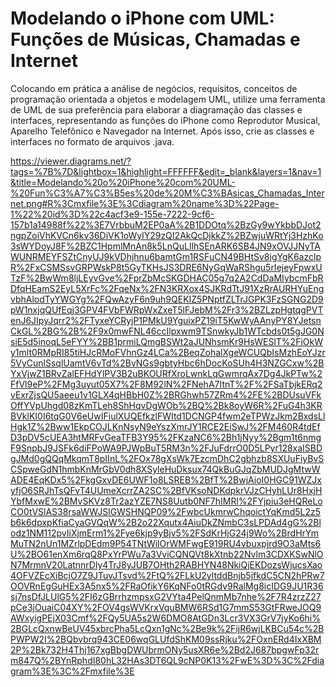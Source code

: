 # Modelando o iPhone com UML: Funções de Músicas, Chamadas e Internet
Colocando em prática a análise de negócios, requisitos, conceitos de programação orientada a objetos e modelagem UML,
utilize uma ferramenta de UML de sua preferência para elaborar a diagramação das classes e interfaces, representando 
as funções do iPhone como Reprodutor Musical, Aparelho Telefônico e Navegador na Internet. Após isso, crie as classes 
e interfaces no formato de arquivos .java.

https://viewer.diagrams.net/?tags=%7B%7D&lightbox=1&highlight=FFFFFF&edit=_blank&layers=1&nav=1&title=Modelando%20o%20iPhone%20com%20UML-%20Fun%C3%A7%C3%B5es%20de%20M%C3%BAsicas_Chamadas_Internet.png#R%3Cmxfile%3E%3Cdiagram%20name%3D%22Page-1%22%20id%3D%22c4acf3e9-155e-7222-9cf6-157b1a14988f%22%3E7VrbbuM2EP0aA%2B1DDOtq%2BzGy9wYkbbDJot2ngpZoiVhKVCn6kv36DiVK1oWylY29zQI2AkQcDjkkZ%2BZwjuWRtYj3HzhKo3sWYDoyJ8F%2BZC1HpmlMnAn8k5LnQuLIlhSEnARK6SB4JN9xOVJJNyTAWUNRMEYFSZtCnyUJ9kVDhjhnu6bamtGm1RSFuCN49BHtSv8igYgK6azclpR%2FxCSMSsvGRPWskP8t5GyTKHsJS3DRE6NyGqWaRShgu5rIejeyFpwxUTzF%2BwWm8ljLEyvGve%2FprZbMcSKGDHAC05g7q2A2CdDaMIybcmFbRDfqHEamS2EyL5XrFc%2FqeNx%2FN3KRXox4SJKRdTtJ91XzRrAURHYuEngvbhAlodTyYWGYg%2FQwAzyF6n9uh9QEKIZ5PNptfZLTrJGPK3FzSGNG2D9pW1nxjqQUfEqj3GPV4FVbFWRpWxZxeT5lFJebM%2Fr3%2BZLzpHgtqgPVTenJ6JIpyJqrr2%2FTyxeYCRyjP1PMkU9YguixPZ19iT5KwWyAAnyPY8YJetsnCkGL%2BG%2B%2F9x0mwFNL46ccIlpxwm9TSnwkyJb1WTcbds0t5gJG0NsiE5d5inoqL5eFYY%2BB1prmiLQmgBSWt2aJUNhsmKr9HsWESlT%2FiOkWy1mlt0RMpRI85tiHJcRMoFVhnGz4LCa%2BeqZohalXgeWCUQbIsMzhEoYJzr5VyCunlSsqlUamtV6vTd%2BvNGs9gbtyHbc6hDocKoSUh4H3NZGCxw%2BYxVjwZ1BRvZalEFHdYlPV3B2uBKOURfXroLwnkLqGwmrqAx7Dg4JkPTw%2FfVl9eP%2FMg3uyut05X7%2F8M92lN%2FNehA7ItnT%2F%2FSaTbjkERq2vExrZjsQU5aeeu1v1GLX4qHBbH0Z%2BRGhwh57ZRm4%2FE%2BDUsuVFkOffYVpUhgd08zKmTLeh8ShHqvDgWOb%2BQ%2Bk8oyW6R%2FuG4h3KRBVklKI0I6tqG0V6eUwIFiulXUQEfkzlFWItd1DCNGP4fwm2eTPWzJkm2BxdsLlHgk1Z%2Bww1EkpCOJLKnNsyN9eYszXmrJY1RCE2EiSwJ%2FM460R4tdEfD3pDV5cUEA3htMRFvGeaTFB3Y95%2FKzaNC6%2Bh1jNyy%2Bgm1t6nmgF9SnpbJ9JSFk6diFPoWA9PJWpBuT5RM3n%2FJuFdrrO0D5LPyr128xaISBDgJMd0gQQqMkqmT8pIInL%2FOx78gXsWk7EzcmDhC2gbhzb8SXUuFiyBvSCSpweGdN1hmbKnMrGbV0dh8XSyleHuDksux74QkBuGJqZbMUDJgMtwWADE4EqKDx5%2FkgGxvDE6UWF1o8LSREB%2BfT%2BwjAioI0HGC91WZJxyfjO6SRJhTsQFvT4UUmeXcrrZA2SC%2BfVKsoNDKdpkrVJzCHyhLUr8HxjHYbfMxwE%2BMvSKVz8Tr2azYZE7NS8Uutb0NF7hIMRl%2FYjpiu3eHQReLoCO0tVSlAS38rsaWWJSlGWSHNQP09%2FwbcUkmrwChqoictYqKmd5L2z5b6k6dpxpKfiaCyaGVQqW%2B2o22Xqutx4AiuDkZNmbC3sLPDAd4gG%2Blodz1NM112pvIiXjmErm1%2Fye6kjp9yBjv5%2FSdKrHjG24j9Wo%2BrdHrYmMuTN2nUn1MZrlpDEdm9P54TNtWilOrWMFwgE919RU4vbuxpjrd9O3aMts6U%2BO61enXm6rqQ8PxYrPWu7a3VviCQNQVt8kXtnb22Nvlm3CDXKSwNlON7MrmnV20LatnnrDly4TrJ8yJUB7OHth2RABHYN48NkiQjEKDozsWjucsXao4OFVZEcXiBcjO7Z9JTuvJTsvd%2FtQ%2FLkU2yltddBnjb5jfkdC5CN2hPRw7OOVRnEgGuHEx3A5nx5%2FRaOfikY6KqNFo0tRGdv9RalMg8icIDG9JU1R36sj7nsDfJLUlG5%2FI6zGBrrhzmpsxG2VYta4PelQnmMb7nhe%2F7R4zrzZ27pCe3jOuaiC04XY%2FOV4gsWVKrxVquBMW6RSd1G7mmS53GtFRweJOQ9AWxyigPEjX03Cmf%2FQy5UA5s2W6DMO8AtGDn3Lcr3VX3GrV7jyKo6hi%2BGLcQxnwBeUV45xbrcPha5LcQxn1gNc%2Be9k%2FijR6wjLKBCu54c%2BPWPW2I%2BQbvbrq943CE06wqGLUfdShKM09ssRjku%2FOxnERd4IxXBM2P%2Bk732H4Thj167xgBbgDWUbrmONy5usXR6e%2Bd2J687bpgwFp32rm847Q%2BYnRphdI80hL32HAs3DT6QL9cNP0K13%2FwE%3D%3C%2Fdiagram%3E%3C%2Fmxfile%3E
